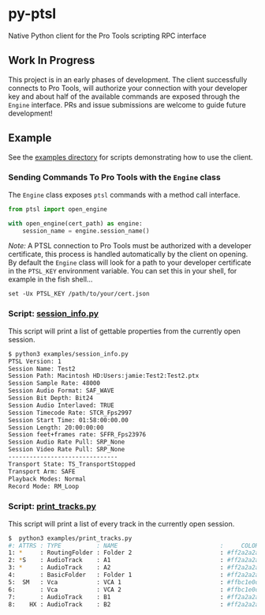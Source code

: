# py-ptsl

Native Python client for the Pro Tools scripting RPC interface

## Work In Progress

This project is in an early phases of development. The 
client successfully connects to Pro Tools, will authorize your connection with your
developer key and about half of the available commands are exposed through the `Engine` interface. PRs and issue submissions are welcome
to guide future development!

## Example

See the [examples directory](examples) for scripts demonstrating how to use the client.

### Sending Commands To Pro Tools with the `Engine` class

The `Engine` class exposes `ptsl` commands with a method call interface.

```python
from ptsl import open_engine

with open_engine(cert_path) as engine:
    session_name = engine.session_name()

```

_Note:_ A PTSL connection to Pro Tools must be authorized with a developer 
certificate, this process is handled automatically by the client on opening.
By default the `Engine` class will look for a path to your developer 
certificate in the `PTSL_KEY` environment variable. You can set this in your
shell, for example in the fish shell...

```fish
set -Ux PTSL_KEY /path/to/your/cert.json
```

### Script: [session_info.py](examples/session_info.py)

This script will print a list of gettable properties from the currently open session.

```sh
$ python3 examples/session_info.py
PTSL Version: 1
Session Name: Test2
Session Path: Macintosh HD:Users:jamie:Test2:Test2.ptx
Session Sample Rate: 48000
Session Audio Format: SAF_WAVE
Session Bit Depth: Bit24
Session Audio Interlaved: TRUE
Session Timecode Rate: STCR_Fps2997
Session Start Time: 01:58:00:00.00
Session Length: 20:00:00:00
Session feet+frames rate: SFFR_Fps23976
Session Audio Rate Pull: SRP_None
Session Video Rate Pull: SRP_None
-------------------------------
Transport State: TS_TransportStopped 
Transport Arm: SAFE
Playback Modes: Normal
Record Mode: RM_Loop
```


### Script: [print_tracks.py](examples/print_tracks.py)

This script will print a list of every track in the currently open session.

```sh
$  python3 examples/print_tracks.py
#: ATTRS : TYPE          : NAME                             :     COLOR : ID
1: *     : RoutingFolder : Folder 2                         : #ff2a2a2a : {00000000-2a000000-f404e1df-f298fd4b}
2: *S    : AudioTrack    : A1                               : #ff2a2a2a : {00000000-2a000000-d4cbe0df-2590e43e}
3: *     : AudioTrack    : A2                               : #ff2a2a2a : {00000000-2a000000-d4cbe0df-ac40203f}
4:       : BasicFolder   : Folder 1                         : #ff2a2a2a : {00000000-2a000000-de01e1df-2d2b4575}
5:  SM   : Vca           : VCA 1                            : #ffbc1e0d : {00000000-2a000000-a301e1df-f690ac51}
6:       : Vca           : VCA 2                            : #ffbc1e0d : {00000000-2a000000-a301e1df-5b0aad51}
7:       : AudioTrack    : B1                               : #ff2a2a2a : {00000000-2a000000-d4cbe0df-d3ae273f}
8:    HX : AudioTrack    : B2                               : #ff2a2a2a : {00000000-2a000000-d4cbe0df-cc3b283f}
```
